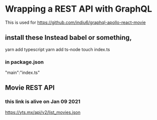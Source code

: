 # Wrapping a REST API with GraphQL

This is used for https://github.com/indiu6/graphql-apollo-react-movie

## install these Instead babel or something,

yarn add typescript
yarn add ts-node
touch index.ts

### in package.json

"main":"index.ts"

## Movie REST API

### this link is alive on Jan 09 2021

https://yts.mx/api/v2/list_movies.json
